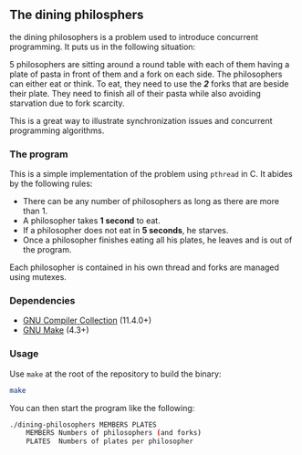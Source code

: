 ## The dining philosphers

the dining philosophers is a problem used to introduce concurrent programming. It puts us in the following situation: 

5 philosophers are sitting around a round table with each of them having a plate of pasta in front of them and a fork on each side. The philosophers can either eat or think. To eat, they need to use the ***2*** forks that are beside their plate. They need to finish all of their pasta while also avoiding starvation due to fork scarcity.

This is a great way to illustrate synchronization issues and concurrent programming algorithms.

### The program

This is a simple implementation of the problem using `pthread` in C. It abides by the following rules:

- There can be any number of philosophers as long as there are more than 1.
- A philosopher takes **1 second** to eat.
- If a philosopher does not eat in **5 seconds**, he starves.
- Once a philosopher finishes eating all his plates, he leaves and is out of the program.

Each philosopher is contained in his own thread and forks are managed using mutexes.

### Dependencies

- [GNU Compiler Collection](https://gcc.gnu.org/) (11.4.0+)
- [GNU Make](https://www.gnu.org/software/make/) (4.3+)

### Usage

Use `make` at the root of the repository to build the binary:

```sh
make
```

You can then start the program like the following:

```sh
./dining-philosophers MEMBERS PLATES
    MEMBERS Numbers of philosophers (and forks)
    PLATES  Numbers of plates per philosopher
```
